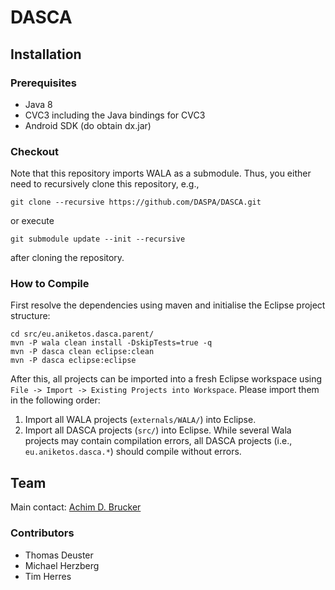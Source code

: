 # DASCA
## Installation
### Prerequisites
* Java 8
* CVC3 including the Java bindings for CVC3
* Android SDK (do obtain dx.jar)

### Checkout
Note that this repository imports WALA as a submodule. Thus,
you either need to recursively clone this repository, e.g., 
```
git clone --recursive https://github.com/DASPA/DASCA.git
```
or execute
```
git submodule update --init --recursive
```
after cloning the repository.

### How to Compile
First resolve the dependencies using maven and initialise the 
Eclipse project structure:
```
cd src/eu.aniketos.dasca.parent/
mvn -P wala clean install -DskipTests=true -q
mvn -P dasca clean eclipse:clean 
mvn -P dasca eclipse:eclipse
```
After this, all projects can be imported into a fresh Eclipse
workspace using `File -> Import -> Existing Projects into Workspace`.
Please import them in the following order:
1. Import all WALA projects (``externals/WALA/``) into Eclipse. 
2. Import all DASCA projects (``src/``) into Eclipse.
While several Wala projects may contain compilation errors, all DASCA 
projects (i.e., `eu.aniketos.dasca.*`) should compile without errors.

## Team 
Main contact: [Achim D. Brucker](http://www.brucker.ch/)

### Contributors
* Thomas Deuster
* Michael Herzberg
* Tim Herres
